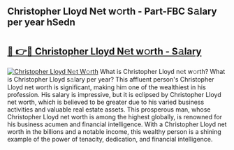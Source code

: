 ## Christopher Lloyd N𝚎t w𝚘rth - Part-FBC S𝚊lary per year hSedn

# <h2><a href="http://gc4j2j.nevu.top/?p=Christopher+Lloyd">🔗 👉🔴 Christopher Lloyd N𝚎t w𝚘rth - S𝚊lary</a></h2>

[![Christopher Lloyd N𝚎t W𝚘rth](https://i.imgur.com/Oavwk0R.jpeg)](http://gc4j2j.nevu.top/?p=Christopher+Lloyd)
What is Christopher Lloyd n𝚎t w𝚘rth? What is Christopher Lloyd s𝚊lary per year?
This affluent person's Christopher Lloyd net worth is significant, making him one of the wealthiest in his profession. His salary is impressive, but it is eclipsed by Christopher Lloyd net worth, which is believed to be greater due to his varied business activities and valuable real estate assets. This prosperous man, whose Christopher Lloyd net worth is among the highest globally, is renowned for his business acumen and financial intelligence. With a Christopher Lloyd net worth in the billions and a notable income, this wealthy person is a shining example of the power of tenacity, dedication, and financial intelligence.
